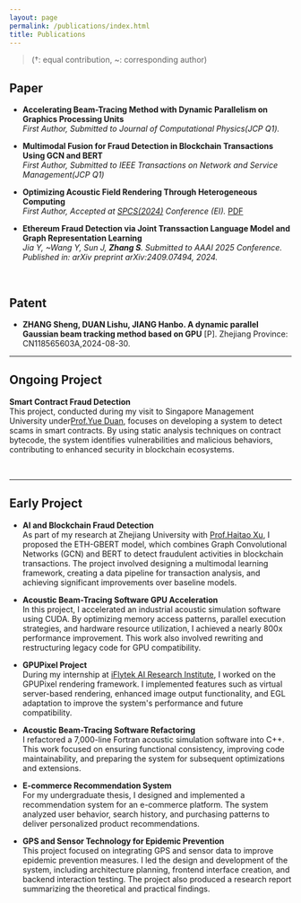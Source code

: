 ```yaml
---
layout: page
permalink: /publications/index.html
title: Publications
---
```


> (†: equal contribution, ~: corresponding author)

## Paper

- **Accelerating Beam-Tracing Method with Dynamic Parallelism on Graphics Processing Units**  
   *First Author, Submitted to Journal of Computational Physics(JCP Q1).*

- **Multimodal Fusion for Fraud Detection in Blockchain Transactions Using GCN and BERT**  
   *First Author, Submitted to IEEE Transactions on Network and Service Management(JCP Q1)*

- **Optimizing Acoustic Field Rendering Through Heterogeneous Computing**  
   *First Author, Accepted at [SPCS(2024)](https://www.icspcs.org/) Conference (EI).*
   [PDF](spcs2024.pdf)

- **Ethereum Fraud Detection via Joint Transsaction Language Model and Graph Representation Learning**  
   *Jia Y, ~Wang Y, Sun J, **Zhang S**. Submitted to AAAI 2025 Conference.*  
   *Published in: arXiv preprint arXiv:2409.07494, 2024.*

<br>

## Patent

- **ZHANG Sheng, DUAN Lishu, JIANG Hanbo. A dynamic parallel Gaussian beam tracking method based on GPU** [P]. Zhejiang Province: CN118565603A,2024-08-30.

---

## Ongoing Project

  **Smart Contract Fraud Detection**  
   This project, conducted during my visit to Singapore Management University under[Prof.Yue Duan](https://yueduan.github.io/index.html), focuses on developing a system to detect scams in smart contracts. By using static analysis techniques on contract bytecode, the system identifies vulnerabilities and malicious behaviors, contributing to enhanced security in blockchain ecosystems.


<br>


---

## Early Project

- **AI and Blockchain Fraud Detection**  
   As part of my research at Zhejiang University with  [Prof.Haitao Xu](https://person.zju.edu.cn/en/haitaoxu), I proposed the ETH-GBERT model, which combines Graph Convolutional Networks (GCN) and BERT to detect fraudulent activities in blockchain transactions. The project involved designing a multimodal learning framework, creating a data pipeline for transaction analysis, and achieving significant improvements over baseline models.

- **Acoustic Beam-Tracing Software GPU Acceleration**  
   In this project, I accelerated an industrial acoustic simulation software using CUDA. By optimizing memory access patterns, parallel execution strategies, and hardware resource utilization, I achieved a nearly 800x performance improvement. This work also involved rewriting and restructuring legacy code for GPU compatibility.

- **GPUPixel Project**  
   During my internship at [iFlytek AI Research Institute](https://www.iflytek.com/en), I worked on the GPUPixel rendering framework. I implemented features such as virtual server-based rendering, enhanced image output functionality, and EGL adaptation to improve the system's performance and future compatibility.

- **Acoustic Beam-Tracing Software Refactoring**  
   I refactored a 7,000-line Fortran acoustic simulation software into C++. This work focused on ensuring functional consistency, improving code maintainability, and preparing the system for subsequent optimizations and extensions.

- **E-commerce Recommendation System**  
   For my undergraduate thesis, I designed and implemented a recommendation system for an e-commerce platform. The system analyzed user behavior, search history, and purchasing patterns to deliver personalized product recommendations. 

- **GPS and Sensor Technology for Epidemic Prevention**  
   This project focused on integrating GPS and sensor data to improve epidemic prevention measures. I led the design and development of the system, including architecture planning, frontend interface creation, and backend interaction testing. The project also produced a research report summarizing the theoretical and practical findings.

<br>
